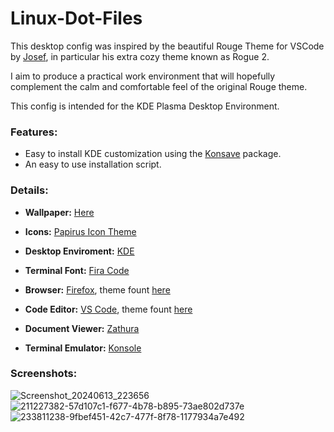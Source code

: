 # Linux-Dot-Files

This desktop config was inspired by the beautiful Rouge Theme for VSCode by [Josef](https://github.com/josefaidt), in particular his extra cozy theme known as Rogue 2.

I aim to produce a practical work environment that will hopefully complement the calm and comfortable feel of the original Rouge theme. 

This config is intended for the KDE Plasma Desktop Environment.


### Features:

- Easy to install KDE customization using the [Konsave](https://github.com/Prayag2/konsave) package.
- An easy to use installation script.


### Details:

- <strong>Wallpaper:</strong> [Here](https://github.com/Daniel27110/Dot-Files/blob/master/Pictures/br.jpg)

- <strong>Icons:</strong> [Papirus Icon Theme](https://github.com/PapirusDevelopmentTeam/papirus-icon-theme)

- <strong>Desktop Enviroment:</strong> [KDE](https://kde.org/)

- <strong>Terminal Font:</strong> [Fira Code](https://github.com/tonsky/FiraCode)

- <strong>Browser:</strong> [Firefox](https://www.mozilla.org/en-US/firefox/new/), theme fount [here](https://addons.mozilla.org/en-US/firefox/addon/new-rouge-theme/)

- <strong>Code Editor:</strong> [VS Code](https://code.visualstudio.com/), theme fount [here](https://github.com/josefaidt/rouge-theme)

- <strong>Document Viewer:</strong> [Zathura](https://pwmt.org/projects/zathura/)


- <strong>Terminal Emulator:</strong> [Konsole](https://konsole.kde.org/)


### Screenshots:

![Screenshot_20240613_223656](https://github.com/Daniel27110/Linux-Dot-Files/assets/98629277/d4124fd6-74c9-4e93-a32d-f11c9d3153f5)
![211227382-57d107c1-f677-4b78-b895-73ae802d737e](https://github.com/Daniel27110/Linux-Dot-Files/assets/98629277/1f656502-3a89-4fc4-baf4-26eb43038066)
![233811238-9fbef451-42c7-477f-8f78-1177934a7e492](https://github.com/Daniel27110/Linux-Dot-Files/assets/98629277/cf8ff019-b970-463c-bd8a-c3d92a202b9a)


